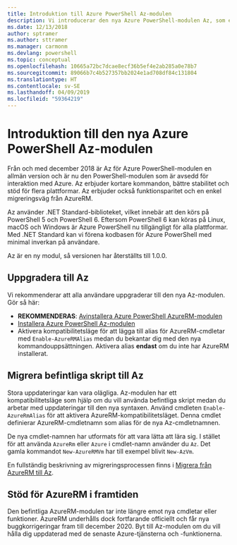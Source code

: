 ```yaml
---
title: Introduktion till Azure PowerShell Az-modulen
description: Vi introducerar den nya Azure PowerShell-modulen Az, som ersätter AzureRM-modulen.
ms.date: 12/13/2018
author: sptramer
ms.author: sttramer
ms.manager: carmonm
ms.devlang: powershell
ms.topic: conceptual
ms.openlocfilehash: 10665a72bc7dcae8ecf36b5ef4e2ab285a0e78b7
ms.sourcegitcommit: 89066b7c4b527357bb2024e1ad708df84c131804
ms.translationtype: HT
ms.contentlocale: sv-SE
ms.lasthandoff: 04/09/2019
ms.locfileid: "59364219"
---
```

# <a name="introducing-the-new-azure-powershell-az-module"></a>Introduktion till den nya Azure PowerShell Az-modulen

Från och med december 2018 är Az för Azure PowerShell-modulen en allmän version och är nu den PowerShell-modulen som är avsedd för interaktion med Azure. Az erbjuder kortare kommandon, bättre stabilitet och stöd för flera plattformar. Az erbjuder också funktionsparitet och en enkel migreringsväg från AzureRM.

Az använder .NET Standard-biblioteket, vilket innebär att den körs på PowerShell 5 och PowerShell 6.
Eftersom PowerShell 6 kan köras på Linux, macOS och Windows är Azure PowerShell nu tillgängligt för alla plattformar.
Med .NET Standard kan vi förena kodbasen för Azure PowerShell med minimal inverkan på användare.

Az är en ny modul, så versionen har återställts till 1.0.0.

## <a name="upgrade-to-az"></a>Uppgradera till Az

Vi rekommenderar att alla användare uppgraderar till den nya Az-modulen. Gör så här:

* __REKOMMENDERAS__: [Avinstallera Azure PowerShell AzureRM-modulen](/powershell/azure/uninstall-az-ps#uninstall-the-azurerm-module)
* [Installera Azure PowerShell Az-modulen](/powershell/azure/install-az-ps)
* Aktivera kompatibilitetsläge för att lägga till alias för AzureRM-cmdletar med `Enable-AzureRMAlias` medan du bekantar dig med den nya kommandouppsättningen. Aktivera alias __endast__ om du inte har AzureRM installerat.

## <a name="migrate-existing-scripts-to-az"></a>Migrera befintliga skript till Az

Stora uppdateringar kan vara olägliga. Az-modulen har ett kompatibilitetsläge som hjälp om du vill använda befintliga skript medan du arbetar med uppdateringar till den nya syntaxen. Använd cmdleten `Enable-AzureRmAlias` för att aktivera AzureRM-kompatibilitetsläget. Denna cmdlet definierar AzureRM-cmdletnamn som alias för de nya Az-cmdletnamnen.

De nya cmdlet-namnen har utformats för att vara lätta att lära sig. I stället för att använda `AzureRm` eller `Azure` i cmdlet-namn använder du `Az`. Det gamla kommandot `New-AzureRMVm` har till exempel blivit `New-AzVm`.

En fullständig beskrivning av migreringsprocessen finns i [Migrera från AzureRM till Az](migrate-from-azurerm-to-az.md).

## <a name="the-future-of-support-for-azurerm"></a>Stöd för AzureRM i framtiden

Den befintliga AzureRM-modulen tar inte längre emot nya cmdletar eller funktioner. AzureRM underhålls dock fortfarande officiellt och får nya buggkorrigeringar fram till december 2020. Byt till Az-modulen om du vill hålla dig uppdaterad med de senaste Azure-tjänsterna och -funktionerna.
